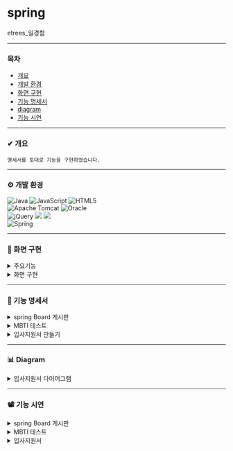 # spring
 etrees_일경험

***

### 목차
* [개요](#-개요)
* [개발 환경](#-개발-환경)
* [화면 구현](#-화면-구현)
* [기능 명세서](#-기능-명세서)
* [diagram](#-diagram)
* [기능 시연](#-기능-시연)

***

### ✔ 개요
```
명세서를 토대로 기능을 구현하였습니다.
```

***

### ⚙ 개발 환경
![Java](https://img.shields.io/badge/java-%23ED8B00.svg?style=for-the-badge&logo=openjdk&logoColor=white)
![JavaScript](https://img.shields.io/badge/javascript-%23323330.svg?style=for-the-badge&logo=javascript&logoColor=%23F7DF1E)
![HTML5](https://img.shields.io/badge/html5-%23E34F26.svg?style=for-the-badge&logo=html5&logoColor=white)
<br>
![Apache Tomcat](https://img.shields.io/badge/apache%20tomcat-%23F8DC75.svg?style=for-the-badge&logo=apache-tomcat&logoColor=black)
![Oracle](https://img.shields.io/badge/Oracle-F80000?style=for-the-badge&logo=oracle&logoColor=white)
<br>
![jQuery](https://img.shields.io/badge/jquery-%230769AD.svg?style=for-the-badge&logo=jquery&logoColor=white)
<img src="https://img.shields.io/badge/JSP-E34F26?style=flat-square&logo=JSP&logoColor=white">
<img src="https://img.shields.io/badge/Mybatis-000000?style=flat&logo=Fluentd&logoColor=white"/>
<br>
![Spring](https://img.shields.io/badge/spring-%236DB33F.svg?style=for-the-badge&logo=spring&logoColor=white)


***

### 📂 화면 구현

<details>
  <summary>
   주요기능
  </summary>

![슬라이드10](https://github.com/yjeongyjeong/workExperience_spring/assets/147116001/3abc1b3e-e743-4937-9061-8baf2f96acb5)
![슬라이드13](https://github.com/yjeongyjeong/workExperience_spring/assets/147116001/fa84bfdb-7742-4fa0-9118-28a48b6975c1)
</details>

<details>
  <summary>
   화면 구현
  </summary>
![슬라이드11](https://github.com/yjeongyjeong/workExperience_spring/assets/147116001/f3c059db-2b17-44d3-b7e1-bd519c2724aa)
![슬라이드12](https://github.com/yjeongyjeong/workExperience_spring/assets/147116001/97ce4c38-3251-4f12-915b-b3c4b61c4337)
![슬라이드14](https://github.com/yjeongyjeong/workExperience_spring/assets/147116001/59a21002-4e1b-4113-8b85-b481b6b05600)
![슬라이드15](https://github.com/yjeongyjeong/workExperience_spring/assets/147116001/d13bef20-be96-4b7a-875c-036fc03ee2e2)
![슬라이드16](https://github.com/yjeongyjeong/workExperience_spring/assets/147116001/13d58a11-408b-437b-89c2-82d923d77a03)

</details>

***

### 📑 기능 명세서
<details>
  <summary>
    spring Board 게시판
  </summary>

![교육용 화면_2](https://github.com/yjeongyjeong/workExperience_spring/assets/147116001/f47465b1-1f59-4577-aa1c-239a2209347d)
![교육용 화면_3](https://github.com/yjeongyjeong/workExperience_spring/assets/147116001/97de0f93-7f9b-4e37-a307-5c6c6f37539a)
![교육용 화면_4](https://github.com/yjeongyjeong/workExperience_spring/assets/147116001/a23b7774-bda3-4d4d-8d66-8d8e7afd88b2)
![교육용 화면_5](https://github.com/yjeongyjeong/workExperience_spring/assets/147116001/29c1b3d4-2063-4a6b-88ad-f1ebf6dfc328)
![교육용 화면_6](https://github.com/yjeongyjeong/workExperience_spring/assets/147116001/f4b6815a-b37c-401f-9642-152633cf0a28)
![교육용 화면_7](https://github.com/yjeongyjeong/workExperience_spring/assets/147116001/3201ff04-9d27-4d3b-b125-02d8c92b9367)
![교육용 화면_8](https://github.com/yjeongyjeong/workExperience_spring/assets/147116001/cb9acbbc-d7c2-4422-8c85-e1057c5822a0)

</details>


<details>
  <summary>
    MBTI 테스트
  </summary>

![MBTI 만들기_2](https://github.com/yjeongyjeong/workExperience_spring/assets/147116001/3dbc077b-cc53-4cb6-b080-fe111a1020c1)
![MBTI 만들기_3](https://github.com/yjeongyjeong/workExperience_spring/assets/147116001/b6a259a4-827e-4683-a2d4-379677f9303b)
![MBTI 만들기_4](https://github.com/yjeongyjeong/workExperience_spring/assets/147116001/ad309cac-543f-46ab-a32b-007997372aeb)
![MBTI 만들기_5](https://github.com/yjeongyjeong/workExperience_spring/assets/147116001/74d624f0-9d66-4e1c-8a87-4ceb8e295e8f)
</details>

<details>
  <summary>
  입사지원서 만들기
  </summary>

![입사지원서만들기_2](https://github.com/yjeongyjeong/workExperience_spring/assets/147116001/2c9801d9-b73f-4078-9018-f9ececcb35b7)
![입사지원서만들기_3](https://github.com/yjeongyjeong/workExperience_spring/assets/147116001/f7f249db-4d3a-4a16-9abb-d0d3112c08b0)
![입사지원서만들기_4](https://github.com/yjeongyjeong/workExperience_spring/assets/147116001/fbfad0ec-9721-4bda-a2b5-c597d7f7a5fb)

</details>

***

### 📊 Diagram
<details>
  <summary>
    입사지원서 다이어그램
  </summary>

  ![입사지원서](https://github.com/yjeongyjeong/workExperience_spring/assets/147116001/6bef0b7d-abc2-4b6c-bd21-6d1a248ed893)

</details>

***

### 📽 기능 시연

<details>
  <summary>
spring Board 게시판
  </summary>

</details>

<details>
  <summary>
MBTI 테스트
  </summary>

</details>

<details>
  <summary>
입사지원서
  </summary>

</details>
